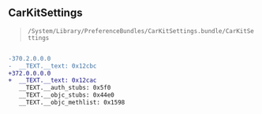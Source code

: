 ## CarKitSettings

> `/System/Library/PreferenceBundles/CarKitSettings.bundle/CarKitSettings`

```diff

-370.2.0.0.0
-  __TEXT.__text: 0x12cbc
+372.0.0.0.0
+  __TEXT.__text: 0x12cac
   __TEXT.__auth_stubs: 0x5f0
   __TEXT.__objc_stubs: 0x44e0
   __TEXT.__objc_methlist: 0x1598

```
